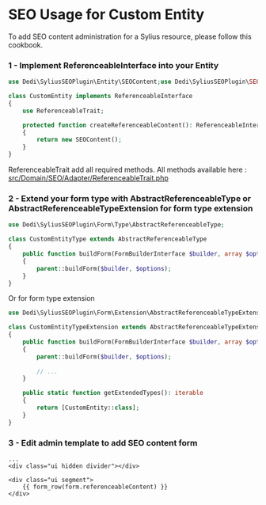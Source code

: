
# SEO Usage for Custom Entity

To add SEO content administration for a Sylius resource, please follow this cookbook.

### 1 - Implement ReferenceableInterface into your Entity

```php
use Dedi\SyliusSEOPlugin\Entity\SEOContent;use Dedi\SyliusSEOPlugin\SEO\Adapter\ReferenceableInterface;use Dedi\SyliusSEOPlugin\SEO\Adapter\ReferenceableTrait;

class CustomEntity implements ReferenceableInterface
{
    use ReferenceableTrait;

    protected function createReferenceableContent(): ReferenceableInterface
    {
        return new SEOContent();
    }
}
```

ReferenceableTrait add all required methods. All methods available here : [src/Domain/SEO/Adapter/ReferenceableTrait.php](src/Domain/SEO/Adapter/ReferenceableTrait.php)

### 2 - Extend your form type with AbstractReferenceableType or AbstractReferenceableTypeExtension for form type extension

```php
use Dedi\SyliusSEOPlugin\Form\Type\AbstractReferenceableType;

class CustomEntityType extends AbstractReferenceableType
{
    public function buildForm(FormBuilderInterface $builder, array $options)
    {
        parent::buildForm($builder, $options);
    }
}
```

Or for form type extension

```php
use Dedi\SyliusSEOPlugin\Form\Extension\AbstractReferenceableTypeExtension;

class CustomEntityTypeExtension extends AbstractReferenceableTypeExtension
{
    public function buildForm(FormBuilderInterface $builder, array $options)
    {
        parent::buildForm($builder, $options);
        
        // ...
    }

    public static function getExtendedTypes(): iterable
    {
        return [CustomEntity::class];
    }
}
```

### 3 - Edit admin template to add SEO content form

```twig
...
<div class="ui hidden divider"></div>

<div class="ui segment">
    {{ form_row(form.referenceableContent) }}
</div>
```
